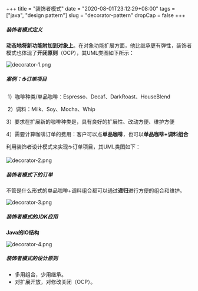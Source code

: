 +++
title = "装饰者模式"
date = "2020-08-01T23:12:29+08:00"
tags = ["java", "design pattern"]
slug = "decorator-pattern"
dropCap = false
+++

##### 装饰者模式定义

**动态地将新功能附加到对象上**。在对象功能扩展方面，他比继承更有弹性，装饰者模式也体现了**开闭原则**（OCP），其UML类图如下所示：

![decorator-1.png](/images/decorator-1.png)

##### 案例：☕订单项目

​ 1）咖啡种类/单品咖啡：Espresso、Decaf、DarkRoast、HouseBlend

​ 2）调料：Milk、Soy、Mocha、Whip

​ 3）要求在扩展新的咖啡种类是，具有良好的扩展性、改动方便、维护方便

​ 4）需要计算咖啡订单的费用：客户可以点**单品咖啡**，也可以**单品咖啡+调料组合**

利用装饰者设计模式来实现☕订单项目，其UML类图如下：

![decorator-2.png](/images/decorator-2.png)

##### 装饰者模式下的订单

不管是什么形式的单品咖啡+调料组合都可以通过**递归**进行方便的组合和维护。

![decorator-3.png](/images/decorator-3.png)

##### 装饰者模式的JDK应用

**Java的IO结构**

![decorator-4.png](/images/decorator-4.png)

##### 装饰者模式的设计原则

- 多用组合，少用继承。
- 对扩展开放，对修改关闭（OCP）。